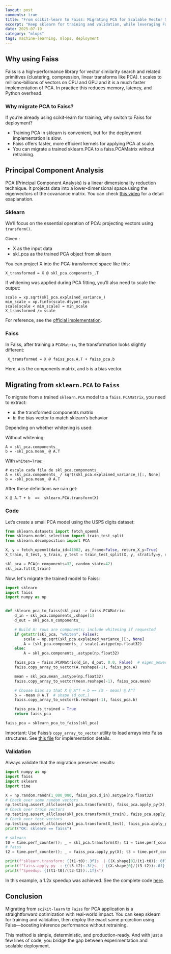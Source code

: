 ```yaml
---
layout: post
comments: true
title: "From scikit-learn to Faiss: Migrating PCA for Scalable Vector Search"
excerpt: "Keep sklearn for training and validation, while leveraging Faiss for high-performance production inference."
date: 2025-07-19
category: "mlops"
tags: machine-learning, mlops, deployment
---
```


## Why using Faiss ##

Faiss is a high‑performance library for vector similarity search and related primitives (clustering, compression, linear transforms like PCA). t scales to millions–billions of vectors on CPU and GPU and it is a much faster implementation of PCA. In practice this reduces memory, latency, and Python overhead.

### Why migrate PCA to Faiss? ###

If you’re already using scikit-learn for training, why switch to Faiss for deployment?

* Training PCA in sklearn is convenient, but for the deployment implementation is slow.
* Faiss offers faster, more efficient kernels for applying PCA at scale.
* You can migrate a trained sklearn.PCA to a faiss.PCAMatrix without retraining.

## Principal Component Analysis  ##

PCA (Principal Component Analysis) is a linear dimensionality reduction technique. It projects data into a lower-dimensional space using the eigenvectors of the covariance matrix. You can check [this video](https://youtu.be/dhK8nbtii6I?si=rEa2z5YDaGERLTfy) for a detail exaplanation.

### Sklearn ###

We’ll focus on the essential operation of PCA: projecting vectors using `transform()`.

Given :
* X as the input data
* skl_pca as the trained PCA object from sklearn

You can project X into the PCA-transformed space like this:

    X_transformed = X @ skl_pca.components_.T

If whitening was applied during PCA fitting, you’ll also need to scale the output:

    scale = xp.sqrt(skl_pca.explained_variance_)
    min_scale = xp.finfo(scale.dtype).eps
    scale[scale < min_scale] = min_scale
    X_transformed /= scale

For reference, see the [official implementation](https://github.com/scikit-learn/scikit-learn/blob/c5497b7f7/sklearn/decomposition/_base.py#L116).

### Faiss ###

In Faiss, after training a `PCAMatrix`, the transformation looks slightly different:

     X_transformed = X @ faiss_pca.A.T + faiss_pca.b

Here, `A` is the components matrix, and `b` is a bias vector.

## Migrating from `sklearn.PCA` to `Faiss` ##

To migrate from a trained `sklearn.PCA` model to a `faiss.PCAMatrix`, you need to extract:
* `A`: the transformed components matrix 
* `b`: the bias vector to match sklearn’s behavior

Depending on whether whitening is used:

Without whitening:

    A = skl_pca.components_
    b = -skl_pca.mean_ @ A.T

With `whiten=True`:

    # escala cada fila de skl_pca.components_
    A = skl_pca.components_ / sqrt(skl_pca.explained_variance_)[:, None]
    b = -skl_pca.mean_ @ A.T

After these definitions we can get:

    X @ A.T + b  ==  sklearn.PCA.transform(X)

### Code ###

Let’s create a small PCA model using the USPS digits dataset:

```python
from sklearn.datasets import fetch_openml
from sklearn.model_selection import train_test_split
from sklearn.decomposition import PCA

X, y = fetch_openml(data_id=41082, as_frame=False, return_X_y=True)
X_train, X_test, y_train, y_test = train_test_split(X, y, stratify=y, random_state=42, test_size=3_000)

skl_pca = PCA(n_components=32, random_state=42)
skl_pca.fit(X_train)
```

Now, let's migrate the trained model to Faiss:

```python
import sklearn
import faiss
import numpy as np


def sklearn_pca_to_faiss(skl_pca) -> faiss.PCAMatrix:
    d_in = skl_pca.components_.shape[1]
    d_out = skl_pca.n_components_

    # Build A: rows are components; include whitening if requested
    if getattr(skl_pca, "whiten", False):
        scale = np.sqrt(skl_pca.explained_variance_)[:, None]
        A = (skl_pca.components_ / scale).astype(np.float32)
    else:
        A = skl_pca.components_.astype(np.float32)

    faiss_pca = faiss.PCAMatrix(d_in, d_out, 0.0, False)  # eigen_power handled manually
    faiss.copy_array_to_vector(A.reshape(-1), faiss_pca.A)

    mean = skl_pca.mean_.astype(np.float32)
    faiss.copy_array_to_vector(mean.reshape(-1), faiss_pca.mean)

    # Choose bias so that X @ A^T + b == (X - mean) @ A^T
    b = -mean @ A.T  # shape (d_out,)
    faiss.copy_array_to_vector(b.reshape(-1), faiss_pca.b)

    faiss_pca.is_trained = True
    return faiss_pca

faiss_pca = sklearn_pca_to_faiss(skl_pca)
```

Important: Use Faiss’s `copy_array_to_vector` utility to load arrays into Faiss structures. See [this file](https://github.com/facebookresearch/faiss/blob/514b44fca8542bafe8640adcbf1cccce1900f74c/faiss/python/array_conversions.py#L128) for implementation details.

### Validation ###

Always validate that the migration preserves results:

```python
import numpy as np
import faiss
import sklearn
import time

X = np.random.randn(1_000_000, faiss_pca.d_in).astype(np.float32)
# Check over some random vectors
np.testing.assert_allclose(skl_pca.transform(X), faiss_pca.apply_py(X), atol=1e-5)
# Check over train vectors
np.testing.assert_allclose(skl_pca.transform(X_train), faiss_pca.apply_py(X_train), atol=1e-5)
# Check over test vectors
np.testing.assert_allclose(skl_pca.transform(X_test), faiss_pca.apply_py(X_test), atol=1e-5)
print("OK: sklearn == faiss")

# sklearn
t0 = time.perf_counter(); _ = skl_pca.transform(X); t1 = time.perf_counter()
# faiss
t2 = time.perf_counter(); _ = faiss_pca.apply_py(X); t3 = time.perf_counter()

print(f"sklearn.transform: {(t1-t0):.3f}s  | {(X.shape[0]/(t1-t0)):.0f} vec/s")
print(f"faiss.apply_py  : {(t3-t2):.3f}s  | {(X.shape[0]/(t3-t2)):.0f} vec/s")
print(f"Speedup: {((t1-t0)/(t3-t2)):.1f}x")
```

In this example, a 1.2x speedup was achieved. See the complete code [here](https://github.com/barufa/barufa.github.io/blob/main/assets/pca_migration.py).

## Conclusion ##

Migrating from `scikit-learn` to `Faiss` for PCA application is a straightforward optimization with real-world impact. You can keep sklearn for training and validation, then deploy the exact same projection using Faiss—boosting inference performance without retraining.

This method is simple, deterministic, and production-ready. And with just a few lines of code, you bridge the gap between experimentation and scalable deployment.
